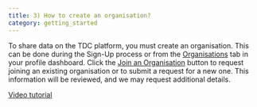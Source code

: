 ```yaml
---
title: 3) How to create an organisation?
category: getting_started
---
```

To share data on the TDC platform, you must create an organisation. This can be done during the Sign-Up process or from the [Organisations](https://tdc-data-portal.vercel.app/dashboard/organizations) tab in your profile dashboard. Click the [Join an Organisation](https://tdc-data-portal.vercel.app/dashboard/organizations) button to request joining an existing organisation or to submit a request for a new one.
This information will be reviewed, and we may request additional details.

[Video tutorial](https://github.com/user-attachments/assets/73379a34-a198-4e62-a7a3-56b415b5141b)
